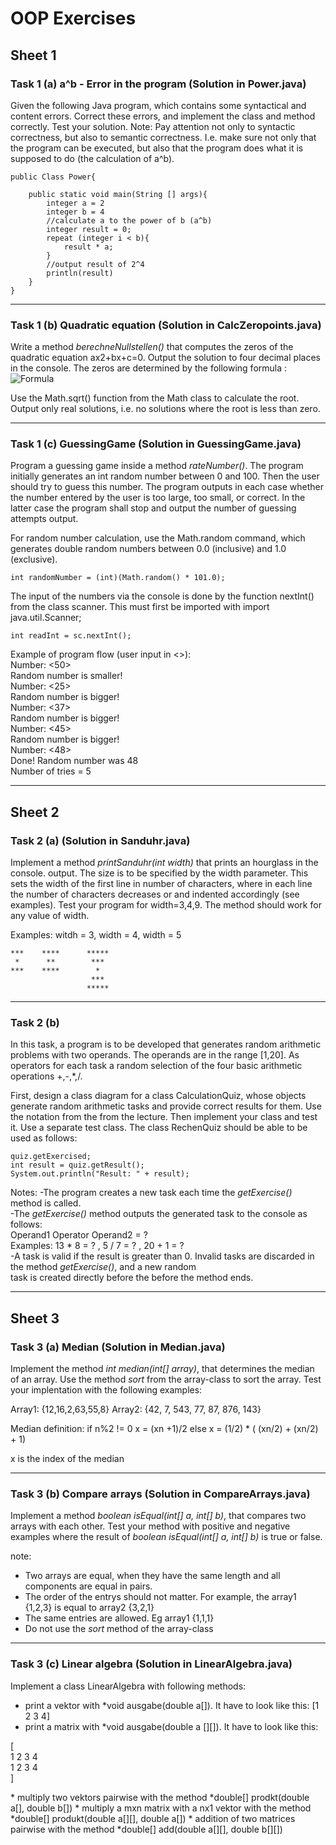 # OOP Exercises
  
  
  
## Sheet 1

### Task 1 (a) a^b - Error in the program (Solution in Power.java)

Given the following Java program, which contains some syntactical and content errors.
Correct these errors, and implement the class and method correctly. Test your solution.
Note: Pay attention not only to syntactic correctness, but also to semantic correctness. 
I.e. make sure not only that the program can be executed, but also that the program does 
what it is supposed to do (the calculation of a^b).

```
public Class Power{

    public static void main(String [] args){
        integer a = 2
        integer b = 4
        //calculate a to the power of b (a^b)
        integer result = 0;
        repeat (integer i < b){
            result * a;
        }
        //output result of 2^4
        println(result)
    }
}

```
  
  
_________________________________________________________________________________________________________________________
  
  
### Task 1 (b) Quadratic equation (Solution in CalcZeropoints.java)

Write a method *berechneNullstellen()* that computes the zeros of the quadratic equation ax2+bx+c=0. 
Output the solution to four decimal places in the console. The zeros are determined by the 
following formula :  
![Formula](https://i.gyazo.com/6fb139baa01ffa90f1a78813cc394b4c.png)

Use the Math.sqrt() function from the Math class to calculate the root. Output only real solutions, 
i.e. no solutions where the root is less than zero.
  
_________________________________________________________________________________________________________________________
  
  
### Task 1 (c) GuessingGame (Solution in GuessingGame.java)

Program a guessing game inside a method *rateNumber()*. The program initially generates an int random 
number between 0 and 100. Then the user should try to guess this number. The program outputs in each 
case whether the number entered by the user is too large, too small, or correct. In the latter case the 
program shall stop and output the number of guessing attempts output.

For random number calculation, use the Math.random command, which generates double random numbers between 
0.0 (inclusive) and 1.0 (exclusive).

```
int randomNumber = (int)(Math.random() * 101.0); 
```

The input of the numbers via the console is done by the function nextInt() from the class scanner. This must 
first be imported with import java.util.Scanner;

```Scanner sc = new Scanner(System.in);
int readInt = sc.nextInt();
```

Example of program flow (user input in <>):  
Number: <50>  
Random number is smaller!  
Number: <25>  
Random number is bigger!  
Number: <37>  
Random number is bigger!  
Number: <45>  
Random number is bigger!  
Number: <48>  
Done! Random number was 48  
Number of tries = 5  
  
  
  
_________________________________________________________________________________________________________________________
  
  
  
  
## Sheet 2

### Task 2 (a) (Solution in Sanduhr.java)

Implement a method *printSanduhr(int width)* that prints an hourglass in the console. output. The size is to be specified 
by the width parameter. This sets the width of the first line in number of characters, where in each line the number of 
characters decreases or and indented accordingly (see examples). 
Test your program for width=3,4,9. The method should work for any value of width.

Examples: witdh = 3, width = 4, width = 5

```
***    ****      *****
 *      **        ***
***    ****        *
                  ***
                 ***** 
```


_________________________________________________________________________________________________________________________
  
  
### Task 2 (b)   

In this task, a program is to be developed that generates random arithmetic problems with two operands. The operands are 
in the range [1,20]. As operators for each task a random selection of the four basic arithmetic operations +,-,*,/.

First, design a class diagram for a class CalculationQuiz, whose objects generate random arithmetic tasks and provide correct 
results for them. Use the notation from the from the lecture. Then implement your class and test it. Use a separate test class.
The class RechenQuiz should be able to be used as follows:
  
```Rechenquiz quiz = new Rechenquiz();
quiz.getExercised;
int result = quiz.getResult();
System.out.println("Result: " + result);
```
  
Notes:
-The program creates a new task each time the *getExercise()* method is called.  
-The *getExercise()* method outputs the generated task to the console as follows:  
 Operand1 Operator Operand2 = ?  
 Examples: 13 * 8 = ? , 5 / 7 = ? , 20 + 1 = ?  
-A task is valid if the result is greater than 0. Invalid tasks are discarded in the method *getExercise()*, and a new random   
task is created directly before the before the method ends.  
  
  
  
_________________________________________________________________________________________________________________________
  
  
  
  
## Sheet 3

### Task 3 (a) Median (Solution in Median.java)

Implement the method *int median(int[] array)*, that determines the median of an array. Use the method *sort* from the array-class to
sort the array. Test your implentation with the following examples:

Array1: {12,16,2,63,55,8}
Array2: {42, 7, 543, 77, 87, 876, 143}

Median definition:
if n%2 != 0
    x = (xn +1)/2
else
    x = (1/2) * ( (xn/2) + (xn/2) + 1)

x is the index of the median  
  
_________________________________________________________________________________________________________________________
  
  
### Task 3 (b) Compare arrays (Solution in CompareArrays.java)

Implement a method *boolean isEqual(int[] a, int[] b)*, that compares two arrays with each other. Test your method with positive and negative examples where the result of *boolean isEqual(int[] a, int[] b)* is true or false.

note:
* Two arrays are equal, when they have the same length and all components are equal in pairs.
* The order of the entrys should not matter. For example, the array1 {1,2,3} is equal to array2 {3,2,1}
* The same entries are allowed. Eg array1  {1,1,1}
* Do not use the *sort* method of the array-class  

_________________________________________________________________________________________________________________________
  
  
### Task 3 (c) Linear algebra (Solution in LinearAlgebra.java)

Implement a class LinearAlgebra with following methods:
* print a vektor with *void ausgabe(double a[]). It have to look like this: [1 2 3 4]
* print a matrix with *void ausgabe(double a [][]). It have to look like this:  
<p>[ <br>
1 2 3 4 <br>  
1 2 3 4 <br>  
]</p>
* multiply two vektors pairwise with the method *double[] prodkt(double a[], double b[])
* multiply a mxn matrix with a nx1 vektor with the method *double[] produkt(double a[][], double a[])
* addition of two matrices pairwise with the method *double[] add(double a[][], double b[][])